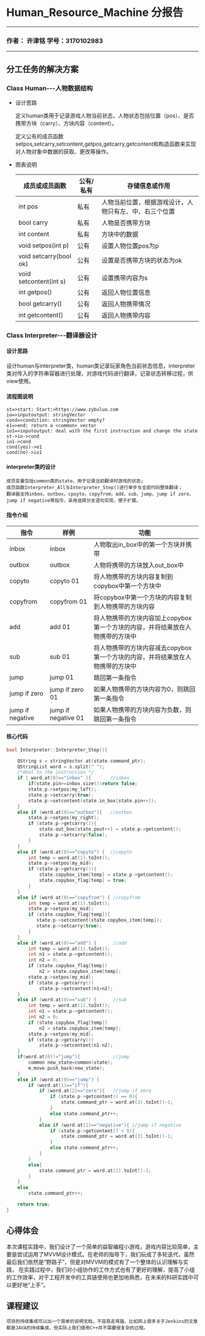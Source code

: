 # Human_Resource_Machine 分报告
---------------------------
### 作者：  许津铭   学号：3170102983 
---
## 分工任务的解决方案

### Class Human---人物数据结构

* 设计思路

  定义human类用于记录游戏人物当前状态，人物状态包括位置（pos）、是否携带方块（carry）、方块内容（content）。

  定义公有的成员函数setpos,setcarry,setcontent,getpos,getcarry,getcontent和构造函数来实现对人物对象中数据的获取、更改等操作。

* 图表说明

  | 成员或成员函数         | 公有/私有 | 存储信息或作用                                         |
  | ---------------------- | --------- | ------------------------------------------------------ |
  | int pos                | 私有      | 人物当前位置，根据游戏设计，人物只有左、中、右三个位置 |
  | bool carry             | 私有      | 人物是否携带方块                                       |
  | int content            | 私有      | 方块中的数据                                           |
  | void setpos(int p)     | 公有      | 设置人物位置pos为p                                     |
  | void setcarry(bool ok) | 公有      | 设置是否携带方块的状态为ok                             |
  | void setcontent(int s) | 公有      | 设置携带内容为s                                        |
  | int getpos()           | 公有      | 返回人物位置信息                                       |
  | bool getcarry()        | 公有      | 返回人物携带情况                                       |
  | int getcontent()       | 公有      | 返回人物携带内容                                       |


### Class Interpreter---翻译器设计

#### 设计思路

  设计human与interpreter类，human类记录玩家角色当前状态信息，interpreter类对传入的字符串容器进行处理，对游戏代码进行翻译，记录状态转移过程，供view使用。

#### 流程图说明

  ```flow
  st=>start: Start:>https://www.zybuluo.com
  io=>inputoutput: stringVector
  cond=>condition: stringVector empty?
  e1=>end: return a <common> vector 
  io1=>inputoutput: deal with the first instruction and change the state
  st->io->cond
  io1->cond
  cond(yes)->e1
  cond(no)->io1
  ```

#### interpreter类的设计

  ```
  成员变量包括common类的state，用于记录当前翻译时游戏的状态;
  成员函数Interpreter_All与Interpreter_Step()进行单步与全部代码整体翻译；
  翻译器支持inbox，outbox，cpoyto，copyfrom，add，sub，jump，jump if zero，jump if negative等指令，采用选择分支语句实现，便于扩展。
  ```

#### 指令介绍
| 指令         | 样例 | 功能                                         |
| ---------------------- | --------- | ------------------------------------------------------ |
| inbox                | inbox      | 人物取出in_box中的第一个方块并携带 |
| outbox             | outbox      | 人物将携带的方块放入out_box中                                       |
| copyto            | copyto 01      | 将人物携带的方块内容复制到copybox中第一个方块中                                           |
| copyfrom     | copyfrom 01      | 将copybox中第一个方块的内容复制到人物携带的方块内容                                     |
| add | add 01      | 将人物携带的方块内容加上copybox第一个方块的内容，并将结果放在人物携带的方块中|
| sub | sub 01 | 将人物携带的方块内容减去copybox第一个方块的内容，并将结果放在人物携带的方块中 |
| jump           | jump 01 | 跳回第一条指令                     |
| jump if zero        | jump if zero 01 | 如果人物携带的方块内容为0，则跳回第一条指令                  |
| jump if negative   | jump if negative 01 | 如果人物携带的方块内容为负数，则跳回第一条指令       |

#### 核心代码

``` c
bool Interpreter::Interpreter_Step(){

    QString s = stringVector.at(state.command_ptr);
    QStringList word = s.split(" ");
    /*deal to the instruction */
    if ( word.at(0)=="inbox" ){       //inbox
        if(state.pin>=inbox.size())return false;
        state.p->setpos(my_left);
        state.p->setcarry(true);
        state.p->setcontent(state.in_box[state.pin++]);
    }
    else if (word.at(0)=="outbox"){   //outbox
        state.p->setpos(my_right);
        if (state.p->getcarry()){
            state.out_box[state.pout++] = state.p->getcontent();
            state.p->setcarry(false);
        }
    }
    else if (word.at(0)=="copyto") {  //copyto
        int temp = word.at(1).toInt();
        state.p->setpos(my_mid);
        if (state.p->getcarry()){
            state.copybox_item[temp] = state.p->getcontent();
            state.copybox_flag[temp] = true;
        }
    }
    else if (word.at(0)=="copyfrom") { //copyfrom
        int temp = word.at(1).toInt();
        state.p->setpos(my_mid);
        if (state.copybox_flag[temp]){
           state.p->setcontent(state.copybox_item[temp]);
           state.p->setcarry(true);
        }
    }
    else if (word.at(0)=="add") {      //add
        int temp = word.at(1).toInt();
        int n1 = state.p->getcontent();
        int n2 = 0;
        if (state.copybox_flag[temp])
            n2 = state.copybox_item[temp];
        state.p->setpos(my_mid);
        if (state.p->getcarry())
            state.p->setcontent(n1+n2);
    }
    else if (word.at(0)=="sub") {      //sub
        int temp = word.at(1).toInt();
        int n1 = state.p->getcontent();
        int n2 = 0;
        if (state.copybox_flag[temp])
            n2 = state.copybox_item[temp];
        state.p->setpos(my_mid);
        if (state.p->getcarry())
            state.p->setcontent(n1-n2);
    }
    if(word.at(0)!="jump"){            //jump
        common new_state=common(state);
        m_move.push_back(new_state);
    }
    else if (word.at(0)=="jump") {
        if (word.at(1)=="if"){
            if (word.at(2)=="zero"){   //jump if zero
                if (state.p->getcontent() == 0){
                    state.command_ptr = word.at(3).toInt()-1;
                }
                else state.command_ptr++;
            }
            else if (word.at(2)=="negative"){ //jump if negative
                if (state.p->getcontent() < 0){
                    state.command_ptr = word.at(3).toInt()-1;
                }
                else state.command_ptr++;
            }
        }
        else{
            state.command_ptr = word.at(1).toInt()-1;
        }
    }
    else
        state.command_ptr++;

    return true;
}
```
## 心得体会

   本次课程实践中，我们设计了一个简单的益智编程小游戏，游戏内容比较简单，主要是尝试运用了MVVM设计模式。在老师的指导下，我们玩成了多轮迭代，虽然最后我们依然是“野路子”，但是对MVVM的模式有了一个整体的认识理解与实践，
   在实践过程中，我们对小组协作的工作方式也有了更好的理解，提高了小组的工作效率，对于工程开发中的工具链使用也更加地熟悉，在未来的科研实践中可以更好地“上手”。



## 课程建议

    项目的持续集成可以出一个简单的说明文档，不容易走弯路，比如网上很多关于Jenkins的文章都是JAVA的持续集成，但实际上我们使用C++并不需要很复杂的过程。
